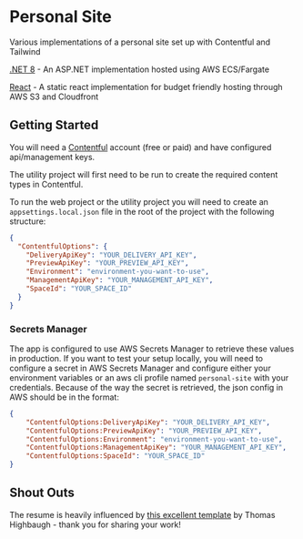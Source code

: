 # Personal Site

Various implementations of a personal site set up with Contentful and Tailwind

[.NET 8](./dotnet/README.md) - An ASP.NET implementation hosted using AWS ECS/Fargate

[React](./react/README.md) - A static react implementation for budget friendly hosting through AWS S3 and Cloudfront

## Getting Started

You will need a [Contentful](https://www.contentful.com/) account (free or paid) 
and have configured api/management keys.

The utility project will first need to be run to create the required content types in Contentful.

To run the web project or the utility project you will need to create an `appsettings.local.json` 
file in the root of the project with the following structure:

```json
{
  "ContentfulOptions": {
    "DeliveryApiKey": "YOUR_DELIVERY_API_KEY",
    "PreviewApiKey": "YOUR_PREVIEW_API_KEY",
    "Environment": "environment-you-want-to-use",
    "ManagementApiKey": "YOUR_MANAGEMENT_API_KEY",
    "SpaceId": "YOUR_SPACE_ID"
  }
}
```

### Secrets Manager
The app is configured to use AWS Secrets Manager to retrieve these values in production.
If you want to test your setup locally, you will need to configure a secret in AWS Secrets Manager 
and configure either your environment variables or an aws cli profile named `personal-site` with
your credentials. Because of the way the secret is retrieved, the json config in AWS should 
be in the format: 
```json
{
    "ContentfulOptions:DeliveryApiKey": "YOUR_DELIVERY_API_KEY",
    "ContentfulOptions:PreviewApiKey": "YOUR_PREVIEW_API_KEY",
    "ContentfulOptions:Environment": "environment-you-want-to-use",
    "ContentfulOptions:ManagementApiKey": "YOUR_MANAGEMENT_API_KEY",
    "ContentfulOptions:SpaceId": "YOUR_SPACE_ID"
}
```

## Shout Outs

The resume is heavily influenced by [this excellent template](https://github.com/Thomashighbaugh/resume) 
by Thomas Highbaugh - thank you for sharing your work!
